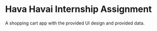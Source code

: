 # Hava Havai Internship Assignment

A shopping cart app with the provided UI design and provided data.